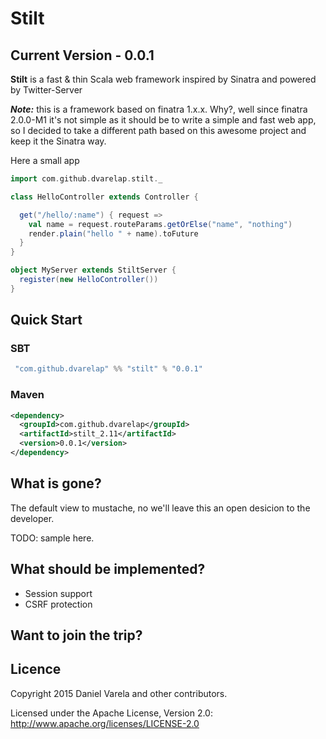 # Stilt

## Current Version - 0.0.1

**Stilt** is a fast & thin Scala web framework inspired by Sinatra and powered by Twitter-Server

***Note:*** this is a framework based on finatra 1.x.x. Why?, well since finatra 2.0.0-M1 it's not simple as it should be to write a simple and fast web app, so I decided to take a different path based on this awesome project and keep it the Sinatra way.
      
Here a small app
```scala
import com.github.dvarelap.stilt._

class HelloController extends Controller {

  get("/hello/:name") { request =>
    val name = request.routeParams.getOrElse("name", "nothing")
    render.plain("hello " + name).toFuture
  }
}

object MyServer extends StiltServer {
  register(new HelloController())
}
```

## Quick Start
### SBT 
```scala
 "com.github.dvarelap" %% "stilt" % "0.0.1"
 ```
### Maven
```xml
<dependency>
  <groupId>com.github.dvarelap</groupId>
  <artifactId>stilt_2.11</artifactId>
  <version>0.0.1</version>
</dependency>
```
## What is gone?

The default view to mustache, no we'll leave this an open desicion to the developer.

TODO: sample here.

## What should be implemented?
- Session support
- CSRF protection

## Want to join the trip? 


## Licence 

Copyright 2015 Daniel Varela and other contributors.

Licensed under the Apache License, Version 2.0: http://www.apache.org/licenses/LICENSE-2.0